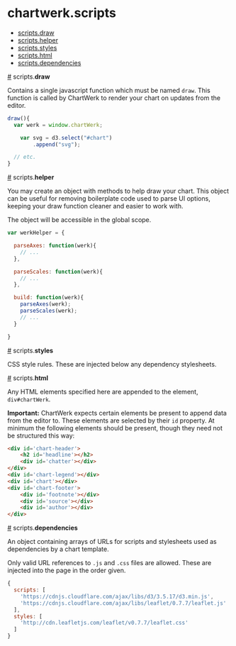 # chartwerk.scripts

- [scripts.draw](#scripts.draw)
- [scripts.helper](#scripts.helper)
- [scripts.styles](#scripts.styles)
- [scripts.html](#scripts.html)
- [scripts.dependencies](#scripts.dependencies)

<a name="scripts.draw" href="#scripts.draw">#</a> scripts.<b>draw</b>

Contains a single javascript function which must be named `draw`. This function is called by ChartWerk to render your chart on updates from the editor.

```javascript
draw(){
  var werk = window.chartWerk;

	var svg = d3.select("#chart")
	    .append("svg");

  // etc.
}
```

<a name="scripts.helper" href="#scripts.helper">#</a> scripts.<b>helper</b>

You may create an object with methods to help draw your chart. This object can be useful for removing boilerplate code used to parse UI options, keeping your draw function cleaner and easier to work with.

The object will be accessible in the global scope.

```javascript
var werkHelper = {

  parseAxes: function(werk){
    // ...
  },

  parseScales: function(werk){
    // ...
  },

  build: function(werk){
    parseAxes(werk);
    parseScales(werk);
    // ...
  }

}
```

<a name="scripts.styles" href="#scripts.styles">#</a> scripts.<b>styles</b>

CSS style rules. These are injected below any dependency stylesheets.

<a name="scripts.html" href="#scripts.html">#</a> scripts.<b>html</b>

Any HTML elements specified here are appended to the element, `div#chartWerk`.

**Important:** ChartWerk expects certain elements be present to append data from the editor to. These elements are selected by their `id` property. At minimum the following elements should be present, though they need not be structured this way:

```html
<div id='chart-header'>
	<h2 id='headline'></h2>
	<div id='chatter'></div>
</div>
<div id='chart-legend'></div>
<div id='chart'></div>
<div id='chart-footer'>
	<div id='footnote'></div>
	<div id='source'></div>
	<div id='author'></div>
</div>
```

<a name="scripts.dependencies" href="#scripts.dependencies">#</a> scripts.<b>dependencies</b>

An object containing arrays of URLs for scripts and stylesheets used as dependencies by a chart template.

Only valid URL references to `.js` and `.css` files are allowed. These are injected into the page in the order given.

```js
{
  scripts: [
    'https://cdnjs.cloudflare.com/ajax/libs/d3/3.5.17/d3.min.js',
    'https://cdnjs.cloudflare.com/ajax/libs/leaflet/0.7.7/leaflet.js'
  ],
  styles: [
    'http://cdn.leafletjs.com/leaflet/v0.7.7/leaflet.css'
  ]
}
```
